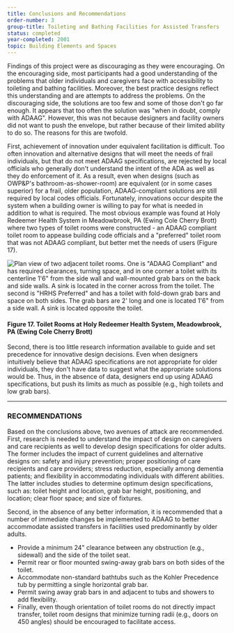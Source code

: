 ```yaml
---
title: Conclusions and Recommendations
order-number: 3
group-title: Toileting and Bathing Facilities for Assisted Transfers
status: completed
year-completed: 2001
topic: Building Elements and Spaces
---
```


Findings of this project were as discouraging as they were encouraging. On the encouraging side, most participants had a good understanding of the problems that older individuals and caregivers face with accessibility to toileting and bathing facilities. Moreover, the best practice designs reflect this understanding and are attempts to address the problems. On the discouraging side, the solutions are too few and some of those don't go far enough. It appears that too often the solution was "when in doubt, comply with ADAAG". However, this was not because designers and facility owners did not want to push the envelope, but rather because of their limited ability to do so. The reasons for this are twofold.

First, achievement of innovation under equivalent facilitation is difficult. Too often innovation and alternative designs that will meet the needs of frail individuals, but that do not meet ADAAG specifications, are rejected by local officials who generally don't understand the intent of the ADA as well as they do enforcement of it. As a result, even when designs (such as OWP&P's bathroom-as-shower-room) are equivalent (or in some cases superior) for a frail, older population, ADAAG-compliant solutions are still required by local codes officials. Fortunately, innovations occur despite the system when a building owner is willing to pay for what is needed in addition to what is required. The most obvious example was found at Holy Redeemer Health System in Meadowbrook, PA (Ewing Cole Cherry Brott) where two types of toilet rooms were constructed - an ADAAG compliant toilet room to appease building code officials and a "preferred" toilet room that was not ADAAG compliant, but better met the needs of users (Figure 17).

![Plan view of two adjacent toilet rooms.  One is "ADAAG Compliant" and has required clearances, turning space, and in one corner a toilet with its centerline 1'6" from the side wall and wall-mounted grab bars on  the back and side walls.  A sink is located in the corner across from the toilet.  The second is "HRHS Preferred" and has a toilet with fold-down grab bars and space on both sides.  The grab bars are 2' long and one is located 1'6" from a side wall. A sink is located opposite the toilet.](https://www.access-board.gov/images/research/assisted-transfer/tb-17.jpg)

#### Figure 17. Toilet Rooms at Holy Redeemer Health System, Meadowbrook, PA (Ewing Cole Cherry Brott)

Second, there is too little research information available to guide and set precedence for innovative design decisions. Even when designers intuitively believe that ADAAG specifications are not appropriate for older individuals, they don't have data to suggest what the appropriate solutions would be. Thus, in the absence of data, designers end up using ADAAG specifications, but push its limits as much as possible (e.g., high toilets and low grab bars).

* * * * *

### RECOMMENDATIONS

Based on the conclusions above, two avenues of attack are recommended. First, research is needed to understand the impact of design on caregivers and care recipients as well to develop design specifications for older adults. The former includes the impact of current guidelines and alternative designs on: safety and injury prevention; proper positioning of care recipients and care providers; stress reduction, especially among dementia patients; and flexibility in accommodating individuals with different abilities. The latter includes studies to determine optimum design specifications, such as: toilet height and location, grab bar height, positioning, and location; clear floor space; and size of fixtures.

Second, in the absence of any better information, it is recommended that a number of immediate changes be implemented to ADAAG to better accommodate assisted transfers in facilities used predominantly by older adults.

-   Provide a minimum 24" clearance between any obstruction (e.g., sidewall) and the side of the toilet seat.
-   Permit rear or floor mounted swing-away grab bars on both sides of the toilet.
-   Accommodate non-standard bathtubs such as the Kohler Precedence tub by permitting a single horizontal grab bar.
-   Permit swing away grab bars in and adjacent to tubs and showers to add flexibility.
-   Finally, even though orientation of toilet rooms do not directly impact transfer, toilet room designs that minimize turning radii (e.g., doors on 450 angles) should be encouraged to facilitate access.
